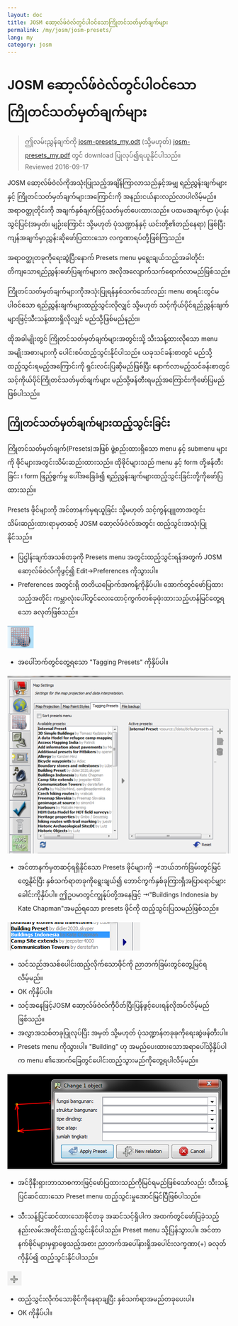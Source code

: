 ```yaml
---
layout: doc
title: JOSM ဆော့လ်ဖ်ဝဲလ်တွင်ပါဝင်သောကြိုတင်သတ်မှတ်ချက်များ
permalink: /my/josm/josm-presets/
lang: my
category: josm
---
```


JOSM ဆော့လ်ဖ်ဝဲလ်တွင်ပါဝင်သောကြိုတင်သတ်မှတ်ချက်များ
============

> ဤလမ်းညွှန်ချက်ကို [josm-presets_my.odt](/files/josm-presets_my.odt) (သို့မဟုတ်) [josm-presets_my.pdf](/files/josm-presets_my.pdf) တွင် download ပြုလုပ်၍ရယူနိုင်ပါသည်။  
> Reviewed 2016-09-17  

JOSM ဆော့လ်ဖ်ဝဲလ်ကိုအသုံးပြုသည့်အချိန်ကြာလာသည်နှင့်အမျှ ရည်ညွှန်းချက်များနှင့် ကြိုတင်သတ်မှတ်ချက်များအကြောင်းကို အနည်းငယ်နားလည်လာပါလိမ့်မည်။ အရာဝတ္ထုတိုင်းကို အချက်နှစ်ချက်ဖြင့်သတ်မှတ်ပေးထားသည်။ ပထမအချက်မှာ ပုံပန်းသွင်ပြင်(အမှတ်၊ မျဉ်းကြောင်း သို့မဟုတ် ပုံသဏ္ဍာန်နှင့် ယင်းတို့၏တည်နေရာ) ဖြစ်ပြီး ကျန်အချက်မှာညွှန်းဆိုဖော်ပြထားသော လက္ခဏာရပ်တို့ဖြစ်ကြသည်။  

အရာဝတ္ထုတခုကိုရေးဆွဲပြီးနောက် Presets menu မှရွေးချယ်သည့်အခါတိုင်း တိကျသောရည်ညွှန်းဖော်ပြချက်များက အလိုအလျောက်သက်ရောက်လာမည်ဖြစ်သည်။  

ကြိုတင်သတ်မှတ်ချက်များကိုအသုံးပြုရန်နှစ်သက်သော်လည်း menu စာရင်းတွင်မပါဝင်သော ရည်ညွှန်းချက်များထည့်သွင်းလိုလျှင် သို့မဟုတ် သင့်ကိုယ်ပိုင်ရည်ညွှန်းချက်များဖြင့်သီးသန့်ထားရှိလိုလျှင် မည်သို့ဖြစ်မည်နည်း။  

ထိုအခါမျိုးတွင် ကြိုတင်သတ်မှတ်ချက်များအတွင်းသို့ သီးသန့်ထားလိုသော menu အမျိုးအစားများကို ပေါင်းစပ်ထည့်သွင်းနိုင်ပါသည်။ ယခုသင်ခန်းစာတွင် မည်သို့ထည့်သွင်းရမည့်အကြောင်းကို ရှင်းလင်းပြဆိုမည်ဖြစ်ပြီး နောက်လာမည့်သင်ခန်းစာတွင်သင့်ကိုယ်ပိုင်ကြိုတင်သတ်မှတ်ချက်များ မည်သို့ဖန်တီးရမည့်အကြောင်းကိုဖော်ပြမည်ဖြစ်ပါသည်။  


ကြိုတင်သတ်မှတ်ချက်များထည့်သွင်းခြင်း
-----------

ကြိုတင်သတ်မှတ်ချက်(Presets)အဖြစ် ဖွဲ့စည်းထားရှိသော menu နှင့် submenu များကို ဖိုင်များအတွင်းသိမ်းဆည်းထားသည်။ ထိုဖိုင်များသည် menu နှင့် form တို့ဖန်တီးခြင်း ၊ form ဖြည့်စွက်မှု ပေါ်အခြေခံ၍ ရည်ညွှန်းချက်များထည့်သွင်းခြင်းတို့ကိုဖော်ပြထားသည်။  

Presets ဖိုင်များကို အင်တာနက်မှရယူခြင်း သို့မဟုတ် သင့်ကွန်ပျူတာအတွင်းသိမ်းဆည်းထားရာမှတဆင့် JOSM ဆော့လ်ဖ်ဝဲလ်အတွင်း ထည့်သွင်းအသုံးပြုနိုင်သည်။  

* ပြဌါန်းချက်အသစ်တခုကို Presets menu အတွင်းထည့်သွင်းရန်အတွက် JOSM ဆော့လ်ဖ်ဝဲလ်ကိုဖွင့်၍ Edit->Preferences ကိုသွားပါ။  
* Preferences အတွင်းရှိ တတိယမြောက်အကန့်ကိုနှိပ်ပါ။ အောက်တွင်ဖော်ပြထားသည့်အတိုင်း ကမ္ဘာလုံးပေါ်တွင်လေးထောင့်ကွက်တစ်ခုဖုံးထားသည့်ဟန်မြင်တွေ့ရသော ခလုတ်ဖြစ်သည်။  

![tagging presets tab][]

* အပေါ်ဘက်တွင်တွေ့ရသော "Tagging Presets" ကိုနှိပ်ပါ။  

![tagging presets menu][]

* အင်တာနက်မှတဆင့်ရရှိနိုင်သော Presets ဖိုင်များကို ⇥ဘယ်ဘက်ခြမ်းတွင်မြင်တွေ့နိုင်ပြီး နှစ်သက်ရာတခုကိုရွေးချယ်၍ ဘောင်ကွက်နှစ်ခုကြားရှိအပြာရောင်မျှားခေါင်းကိုနှိပ်ပါ။ ဤဥပမာတွင်ကျွန်ုပ်တို့အနေဖြင့် ⇥"Buildings Indonesia by Kate Chapman"အမည်ရသော presets ဖိုင်ကို ထည့်သွင်းပြသမည်ဖြစ်သည်။  

![example presets][]

* သင်သည်အသစ်ပေါင်းထည့်လိုက်သောဖိုင်ကို ညာဘက်ခြမ်းတွင်တွေ့မြင်ရလိမ့်မည်။  
* OK ကိုနှိပ်ပါ။  
* သင့်အနေဖြင့်JOSM ဆော့လ်ဖ်ဝဲလ်ကိုပိတ်ပြီးပြန်ဖွင့်ပေးရန်လိုအပ်လိမ့်မည်ဖြစ်သည်။  
* အလွှာအသစ်တခုပြုလုပ်ပြီး အမှတ် သို့မဟုတ် ပုံသဏ္ဍာန်တခုခုကိုရေးဆွဲဖန်တီးပါ။  
* Presets menu ကိုသွားပါ။ "Building" ဟု အမည်ပေးထားသောအရာပေါ်သို့နှိပ်ပါက menu ၏အောက်ခြေတွင်ပေါင်းထည့်သွားမည်ကိုတွေ့ရပါလိမ့်မည်။  

![indonesia building form][]

* အင်ဒိုနီးရှားဘာသာစကားဖြင့်ဖော်ပြထားသည်ကိုမြင်ရမည်ဖြစ်သော်လည်း သီးသန့်ပြင်ဆင်ထားသော Preset menu ထည့်သွင်းမှုအောင်မြင်ပြီဖြစ်ပါသည်။  

* သီးသန့်ပြင်ဆင်ထားသောဖိုင်တခု အဆင်သင့်ရှိပါက အထက်တွင်ဖော်ပြခဲ့သည့်နည်းလမ်းအတိုင်းထည့်သွင်းနိုင်ပါသည်။ Preset menu သို့ပြန်သွားပါ။ အင်တာနက်ဖိုင်များမှရှာဖွေသည့်အစား ညာဘက်အပေါ်နားရှိအပေါင်းလက္ခဏာ(+) ခလုတ်ကိုနှိပ်၍ ထည့်သွင်းနိုင်ပါသည်။  

![plus button][]

* ထည့်သွင်းလိုက်သောဖိုင်ကိုနေရာချပြီး နှစ်သက်ရာအမည်တခုပေးပါ။  
* OK ကိုနှိပ်ပါ။  


[tagging presets tab]: /images/josm/tagging-presets-tab.png
[tagging presets menu]: /images/josm/tagging-presets-menu.png
[example presets]: /images/josm/example-presets.png
[indonesia building form]: /images/josm/indonesia-building-form.png
[plus button]: /images/josm/plus-button.png

